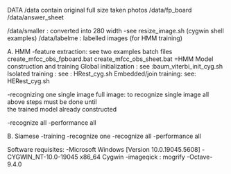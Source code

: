 DATA
 /data contain original full size taken photos
	/data/fp_board
	/data/answer_sheet

 /data/smaller : converted into 280 width
	-see resize_image.sh (cygwin shell examples)
 /data/labelme :   labelled images (for HMM training)

A. HMM
 -feature extraction: see two examples batch files
	create_mfcc_obs_fpboard.bat
	create_mfcc_obs_sheet.bat
 =HMM Model construction and training
	Global initialization : 
		see :baum_viterbi_init_cyg.sh
	Isolated training	  : 
		see : HRest_cyg.sh
	Embedded/join training: 
		see: HERest_cyg.sh
	
 -recognizing one single image full image:
	to recognize single image all above steps must be done until  
	the trained model already constructed
	
 -recognize all
 -performance all

B. Siamese
 -training
 -recognize one
 -recognize all
 -performance all


Software requisites:
-Microsoft Windows [Version 10.0.19045.5608]
-CYGWIN_NT-10.0-19045 x86_64 Cygwin
	-imageqick : mogrify
-Octave-9.4.0

